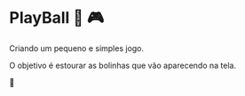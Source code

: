 # PlayBall :red_circle: :video_game:

Criando um pequeno e simples jogo.

O objetivo é estourar as bolinhas que vão aparecendo na tela.

:rocket:

